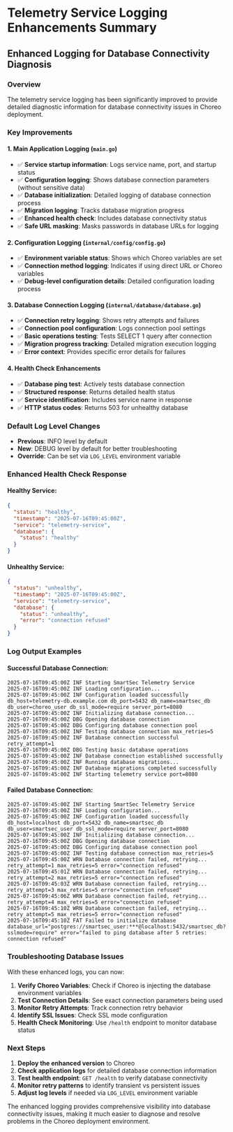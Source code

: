# Telemetry Service Logging Enhancements Summary

## Enhanced Logging for Database Connectivity Diagnosis

### Overview
The telemetry service logging has been significantly improved to provide detailed diagnostic information for database connectivity issues in Choreo deployment.

### Key Improvements

#### 1. **Main Application Logging** (`main.go`)
- ✅ **Service startup information**: Logs service name, port, and startup status
- ✅ **Configuration logging**: Shows database connection parameters (without sensitive data)
- ✅ **Database initialization**: Detailed logging of database connection process
- ✅ **Migration logging**: Tracks database migration progress
- ✅ **Enhanced health check**: Includes database connectivity status
- ✅ **Safe URL masking**: Masks passwords in database URLs for logging

#### 2. **Configuration Logging** (`internal/config/config.go`)
- ✅ **Environment variable status**: Shows which Choreo variables are set
- ✅ **Connection method logging**: Indicates if using direct URL or Choreo variables
- ✅ **Debug-level configuration details**: Detailed configuration loading process

#### 3. **Database Connection Logging** (`internal/database/database.go`)
- ✅ **Connection retry logging**: Shows retry attempts and failures
- ✅ **Connection pool configuration**: Logs connection pool settings
- ✅ **Basic operations testing**: Tests SELECT 1 query after connection
- ✅ **Migration progress tracking**: Detailed migration execution logging
- ✅ **Error context**: Provides specific error details for failures

#### 4. **Health Check Enhancements**
- ✅ **Database ping test**: Actively tests database connection
- ✅ **Structured response**: Returns detailed health status
- ✅ **Service identification**: Includes service name in response
- ✅ **HTTP status codes**: Returns 503 for unhealthy database

### Default Log Level Changes
- **Previous**: INFO level by default
- **New**: DEBUG level by default for better troubleshooting
- **Override**: Can be set via `LOG_LEVEL` environment variable

### Enhanced Health Check Response

#### Healthy Service:
```json
{
  "status": "healthy",
  "timestamp": "2025-07-16T09:45:00Z",
  "service": "telemetry-service",
  "database": {
    "status": "healthy"
  }
}
```

#### Unhealthy Service:
```json
{
  "status": "unhealthy",
  "timestamp": "2025-07-16T09:45:00Z",
  "service": "telemetry-service",
  "database": {
    "status": "unhealthy",
    "error": "connection refused"
  }
}
```

### Log Output Examples

#### Successful Database Connection:
```
2025-07-16T09:45:00Z INF Starting SmartSec Telemetry Service
2025-07-16T09:45:00Z INF Loading configuration...
2025-07-16T09:45:00Z INF Configuration loaded successfully db_host=telemetry-db.example.com db_port=5432 db_name=smartsec_db db_user=choreo_user db_ssl_mode=require server_port=8080
2025-07-16T09:45:00Z INF Initializing database connection...
2025-07-16T09:45:00Z DBG Opening database connection
2025-07-16T09:45:00Z DBG Configuring database connection pool
2025-07-16T09:45:00Z INF Testing database connection max_retries=5
2025-07-16T09:45:00Z INF Database connection successful retry_attempt=1
2025-07-16T09:45:00Z DBG Testing basic database operations
2025-07-16T09:45:00Z INF Database connection established successfully
2025-07-16T09:45:00Z INF Running database migrations...
2025-07-16T09:45:00Z INF Database migrations completed successfully
2025-07-16T09:45:00Z INF Starting telemetry service port=8080
```

#### Failed Database Connection:
```
2025-07-16T09:45:00Z INF Starting SmartSec Telemetry Service
2025-07-16T09:45:00Z INF Loading configuration...
2025-07-16T09:45:00Z INF Configuration loaded successfully db_host=localhost db_port=5432 db_name=smartsec_db db_user=smartsec_user db_ssl_mode=require server_port=8080
2025-07-16T09:45:00Z INF Initializing database connection...
2025-07-16T09:45:00Z DBG Opening database connection
2025-07-16T09:45:00Z DBG Configuring database connection pool
2025-07-16T09:45:00Z INF Testing database connection max_retries=5
2025-07-16T09:45:00Z WRN Database connection failed, retrying... retry_attempt=1 max_retries=5 error="connection refused"
2025-07-16T09:45:01Z WRN Database connection failed, retrying... retry_attempt=2 max_retries=5 error="connection refused"
2025-07-16T09:45:03Z WRN Database connection failed, retrying... retry_attempt=3 max_retries=5 error="connection refused"
2025-07-16T09:45:06Z WRN Database connection failed, retrying... retry_attempt=4 max_retries=5 error="connection refused"
2025-07-16T09:45:10Z WRN Database connection failed, retrying... retry_attempt=5 max_retries=5 error="connection refused"
2025-07-16T09:45:10Z FAT Failed to initialize database database_url="postgres://smartsec_user:***@localhost:5432/smartsec_db?sslmode=require" error="failed to ping database after 5 retries: connection refused"
```

### Troubleshooting Database Issues

With these enhanced logs, you can now:

1. **Verify Choreo Variables**: Check if Choreo is injecting the database environment variables
2. **Test Connection Details**: See exact connection parameters being used
3. **Monitor Retry Attempts**: Track connection retry behavior
4. **Identify SSL Issues**: Check SSL mode configuration
5. **Health Check Monitoring**: Use `/health` endpoint to monitor database status

### Next Steps

1. **Deploy the enhanced version** to Choreo
2. **Check application logs** for detailed database connection information
3. **Test health endpoint**: `GET /health` to verify database connectivity
4. **Monitor retry patterns** to identify transient vs persistent issues
5. **Adjust log levels** if needed via `LOG_LEVEL` environment variable

The enhanced logging provides comprehensive visibility into database connectivity issues, making it much easier to diagnose and resolve problems in the Choreo deployment environment.
